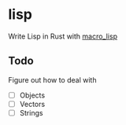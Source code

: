 # lisp

Write Lisp in Rust with [macro_lisp](https://github.com/JunSuzukiJapan/macro-lisp)

## Todo

Figure out how to deal with

- [ ] Objects
- [ ] Vectors
- [ ] Strings
